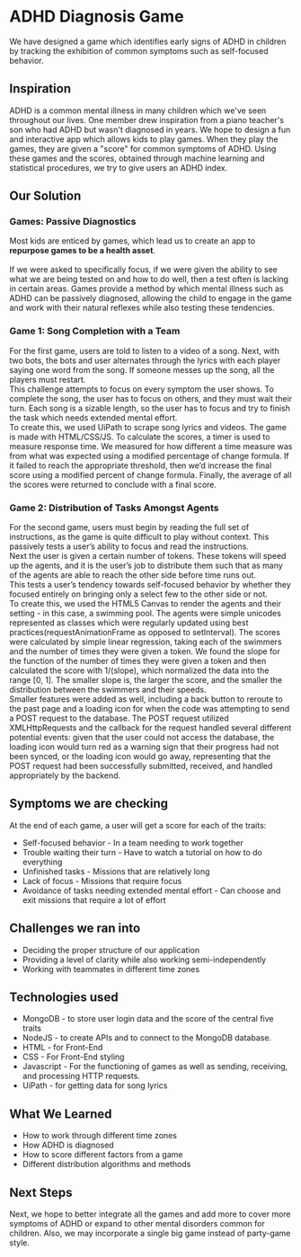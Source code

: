 # ADHD Diagnosis Game
We have designed a game which identifies early signs of ADHD in children by tracking the exhibition of common symptoms such as self-focused behavior.

## Inspiration
ADHD is a common mental illness in many children which we've seen throughout our lives. One member drew inspiration from a piano teacher's son who had ADHD but wasn't diagnosed in years. We hope to design a fun and interactive app which allows kids to play games. When they play the games, they are given a "score" for common symptoms of ADHD. Using these games and the scores, obtained through machine learning and statistical procedures, we try to give users an ADHD index.

## Our Solution

### Games: Passive Diagnostics
Most kids are enticed by games, which lead us to create an app to **repurpose games to be a health asset**. <br>
<br>
If we were asked to specifically focus, if we were given the ability to see what we are being tested on and how to do well, then a test often is lacking in certain areas. Games provide a method by which mental illness such as ADHD can be passively diagnosed, allowing the child to engage in the game and work with their natural reflexes while also testing these tendencies.

### Game 1: Song Completion with a Team
For the first game, users are told to listen to a video of a song. Next, with two bots, the bots and user alternates through the lyrics with each player saying one word from the song. If someone messes up the song, all the players must restart. <br>
This challenge attempts to focus on every symptom the user shows. To complete the song, the user has to focus on others, and they must wait their turn. Each song is a sizable length, so the user has to focus and try to finish the task which needs extended mental effort. <br>
To create this, we used UiPath to scrape song lyrics and videos. The game is made with HTML/CSS/JS. To calculate the scores, a timer is used to measure response time. We measured for how different a time measure was from what was expected using a modified percentage of change formula. If it failed to reach the appropriate threshold, then we’d increase the final score using a modified percent of change formula. Finally, the average of all the scores were returned to conclude with a final score.

### Game 2: Distribution of Tasks Amongst Agents
For the second game, users must begin by reading the full set of instructions, as the game is quite difficult to play without context. This passively tests a user’s ability to focus and read the instructions.<br>
Next the user is given a certain number of tokens. These tokens will speed up the agents, and it is the user’s job to distribute them such that as many of the agents are able to reach the other side before time runs out.<br>
This tests a user’s tendency towards self-focused behavior by whether they focused entirely on bringing only a select few to the other side or not.<br>
To create this, we used the HTML5 Canvas to render the agents and their setting - in this case, a swimming pool. The agents were simple unicodes represented as classes which were regularly updated using best practices(requestAnimationFrame as opposed to setInterval). The scores were calculated by simple linear regression, taking each of the swimmers and the number of times they were given a token. We found the slope for the function of the number of times they were given a token and then calculated the score with 1/(slope), which normalized the data into the range [0, 1]. The smaller slope is, the larger the score, and the smaller the distribution between the swimmers and their speeds.<br>
Smaller features were added as well, including a back button to reroute to the past page and a loading icon for when the code was attempting to send a POST request to the database. The POST request utilized XMLHttpRequests and the callback for the request handled several different potential events: given that the user could not access the database, the loading icon would turn red as a warning sign that their progress had not been synced, or the loading icon would go away, representing that the POST request had been successfully submitted, received, and handled appropriately by the backend.


## Symptoms we are checking
At the end of each game, a user will get a score for each of the traits:
 
* Self-focused behavior - In a team needing to work together
* Trouble waiting their turn - Have to watch a tutorial on how to do everything
* Unfinished tasks - Missions that are relatively long
* Lack of focus - Missions that require focus
* Avoidance of tasks needing extended mental effort - Can choose and exit missions that require a lot of effort

## Challenges we ran into
* Deciding the proper structure of our application
* Providing a level of clarity while also working semi-independently
* Working with teammates in different time zones

## Technologies used
* MongoDB - to store user login data and the score of the central five traits
* NodeJS - to create APIs and to connect to the MongoDB database.
* HTML - for Front-End
* CSS - For Front-End styling
* Javascript - For the functioning of games as well as sending, receiving, and processing HTTP requests.
* UiPath - for getting data for song lyrics

## What We Learned
* How to work through different time zones
* How ADHD is diagnosed
* How to score different factors from a game
* Different distribution algorithms and methods

## Next Steps
Next, we hope to better integrate all the games and add more to cover more symptoms of ADHD or expand to other mental disorders common for children. Also, we may incorporate a single big game instead of party-game style. 

